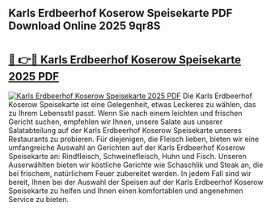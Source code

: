 ## Karls Erdbeerhof Koserow Speisekarte PDF Download Online 2025 9qr8S

# <h2><a href="http://gcc7t67.nevu.top/?p=Karls+Erdbeerhof+Koserow+Speisekarte">🔗 👉🔴 Karls Erdbeerhof Koserow Speisekarte 2025 PDF</a></h2>

[![Karls Erdbeerhof Koserow Speisekarte 2025 PDF](https://i.imgur.com/dBaPXMq.png)](http://gcc7t67.nevu.top/?p=Karls+Erdbeerhof+Koserow+Speisekarte)
Die Karls Erdbeerhof Koserow Speisekarte ist eine Gelegenheit, etwas Leckeres zu wählen, das zu Ihrem Lebensstil passt. Wenn Sie nach einem leichten und frischen Gericht suchen, empfehlen wir Ihnen, unsere Salate aus unserer Salatabteilung auf der Karls Erdbeerhof Koserow Speisekarte unseres Restaurants zu probieren. Für diejenigen, die Fleisch lieben, bieten wir eine umfangreiche Auswahl an Gerichten auf der Karls Erdbeerhof Koserow Speisekarte an: Rindfleisch, Schweinefleisch, Huhn und Fisch. Unseren Auserwählten bieten wir köstliche Gerichte wie Schaschlik und Steak an, die bei frischem, natürlichem Feuer zubereitet werden. In jedem Fall sind wir bereit, Ihnen bei der Auswahl der Speisen auf der Karls Erdbeerhof Koserow Speisekarte zu helfen und Ihnen einen komfortablen und angenehmen Service zu bieten.
